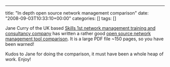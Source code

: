 ---
title: "In depth open source network management comparison"
date: "2008-09-03T10:33:10+00:00"
categories: []
tags: []

Jane Curry of the UK based <a href="http://www.skills-1st.co.uk/">Skills 1st network management training and consultancy company</a> has written a rather good <a href="http://www.skills-1st.co.uk/papers/jane/open_source_mgmt_options.pdf">open source network management tool comparison</a>. It is a large PDF file ~150 pages, so you have been warned!

Kudos to Jane for doing the comparison, it must have been a whole heap of work. Enjoy!

<a href="http://www.skills-1st.co.uk/papers/jane/open_source_mgmt_options.pdf">
</a>
